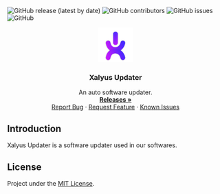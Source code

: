 ![GitHub release (latest by date)](https://img.shields.io/github/v/release/Leo-Corporation/Xalyus-Updater)
![GitHub contributors](https://img.shields.io/github/contributors/Leo-Corporation/Xalyus-Updater)
![GitHub issues](https://img.shields.io/github/issues/Leo-Corporation/Xalyus-Updater)
![GitHub](https://img.shields.io/github/license/Leo-Corporation/Xalyus-Updater)
<br />
<p align="center">
  <a href="https://github.com/Leo-Corporation/Xalyus-Updater">
    <img src=".github/images/logo.png" alt="Logo" width="80" height="80">
  </a>

  <h3 align="center">Xalyus Updater</h3>

  <p align="center">
    An auto software updater.
    <br />
    <a href="https://github.com/Leo-Corporation/Xalyus-Updater/releases"><strong>Releases »</strong></a>
    <br />
    <a href="https://github.com/Leo-Corporation/Xalyus-Updater/issues/new?assignees=&labels=bug&template=bug_report.md&title=%5BBug%5D+">Report Bug</a>
    ·
    <a href="https://github.com/Leo-Corporation/Xalyus-Updater/issues/new?assignees=&labels=suggestion+enhancement&template=feature_request.md&title=%5BEnhancement%5D+">Request Feature</a>
    ·
    <a href="https://github.com/Leo-Corporation/Xalyus-Updater/issues?q=is%3Aopen+is%3Aissue+label%3Abug">Known Issues</a>

  </p>
</p>

## Introduction
Xalyus Updater is a software updater used in our softwares.

## License
Project under the [MIT License](https://github.com/Leo-Corporation/Xalyus-Updater/blob/main/LICENSE).